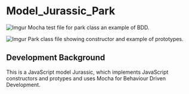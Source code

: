 # Model_Jurassic_Park
![Imgur](https://i.imgur.com/dB36ZR6.png)
Mocha test file for park class an example of BDD.

![Imgur](https://i.imgur.com/dB36ZR6.png)
Park class file showing constructor and example of prototypes.
## Development Background   
This is a JavaScript model Jurassic, which implements JavaScript constructors and protypes and uses Mocha for Behaviour Driven Development.
